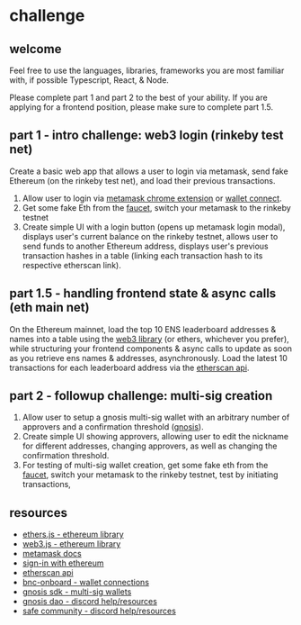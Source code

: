 # challenge
## welcome
Feel free to use the languages, libraries, frameworks you are most familiar with, if possible Typescript, React, & Node.

Please complete part 1 and part 2 to the best of your ability. If you are applying for a frontend position, please make sure to complete part 1.5.

## part 1 - intro challenge: web3 login (rinkeby test net)
Create a basic web app that allows a user to login via metamask, send fake Ethereum (on the rinkeby test net), and load their previous transactions.
1. Allow user to login via [metamask chrome extension](https://chrome.google.com/webstore/detail/metamask/nkbihfbeogaeaoehlefnkodbefgpgknn?hl=en) or [wallet connect](https://walletconnect.com/).
2. Get some fake Eth from the [faucet](https://faucets.chain.link/rinkeby), switch your metamask to the rinkeby testnet
3. Create simple UI with a login button (opens up metamask login modal), displays user's current balance on the rinkeby testnet, allows user to send funds to another Ethereum address, displays user's previous transaction hashes in a table (linking each transaction hash to its respective etherscan link).

## part 1.5 - handling frontend state & async calls (eth main net)
On the Ethereum mainnet, load the top 10 ENS leaderboard addresses & names into a table using the [web3 library](https://web3js.readthedocs.io/en/v1.2.0/web3-eth-ens.html) (or ethers, whichever you prefer), while structuring your frontend components & async calls to update as soon as you retrieve ens names & addresses, asynchronously.  Load the latest 10 transactions for each leaderboard address via the [etherscan api](https://etherscan.io/apis).

## part 2 - followup challenge: multi-sig creation
1. Allow user to setup a gnosis multi-sig wallet with an arbitrary number of approvers and a confirmation threshold ([gnosis](https://help.gnosis-safe.io/en/articles/3876461-create-a-safe)).
3. Create simple UI showing approvers, allowing user to edit the nickname for different addresses, changing approvers, as well as changing the confirmation threshold.
4. For testing of multi-sig wallet creation, get some fake eth from the [faucet](https://faucets.chain.link/rinkeby), switch your metamask to the rinkeby testnet, test by initiating transactions,

## resources
- [ethers.js - ethereum library](https://docs.ethers.io/v5/)
- [web3.js - ethereum library](https://web3js.readthedocs.io/en/v1.7.3/glossary.html)
- [metamask docs](https://docs.metamask.io/guide/create-dapp.html#basic-action-part-1)
- [sign-in with ethereum](https://docs.login.xyz/integrations/nextauth.js)
- [etherscan api](https://etherscan.io/apis)
- [bnc-onboard - wallet connections](https://www.npmjs.com/package/bnc-onboard)
- [gnosis sdk - multi-sig wallets](https://github.com/gnosis/safe-apps-sdk)
- [gnosis dao - discord help/resources](https://discord.com/invite/M39dTHQ)
- [safe community - discord help/resources](https://discord.gg/junactJf)